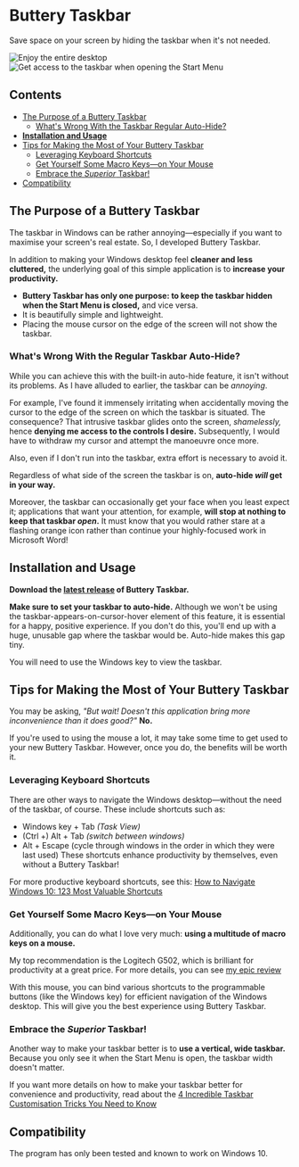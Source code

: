# Buttery Taskbar
Save space on your screen by hiding the taskbar when it's not needed.

![Enjoy the entire desktop]()
![Get access to the taskbar when opening the Start Menu]()

## Contents
- [The Purpose of a Buttery Taskbar](#the-purpose-of-a-buttery-taskbar)
  - [What's Wrong With the Taskbar Regular Auto-Hide?](#whats-wrong-with-the-regular-taskbar-auto-hide)
- **[Installation and Usage](#installation-and-usage)**
- [Tips for Making the Most of Your Buttery Taskbar](#tips-for-making-the-most-of-your-buttery-taskbar)
  - [Leveraging Keyboard Shortcuts](#leveraging-keyboard-shortcuts)
  - [Get Yourself Some Macro Keys—on Your Mouse](#get-yourself-some-macro-keyson-your-mouse)
  - [Embrace the *Superior* Taskbar!](#embrace-the-superior-taskbar)
- [Compatibility](#compatibility)
## The Purpose of a Buttery Taskbar
The taskbar in Windows can be rather annoying—especially if you want to maximise your screen's real estate. So, I developed Buttery Taskbar.

In addition to making your Windows desktop feel **cleaner and less cluttered,** the underlying goal of this simple application is to **increase your productivity.**

- **Buttery Taskbar has only one purpose: to keep the taskbar hidden when the Start Menu is closed,** and vice versa.
- It is beautifully simple and lightweight.
- Placing the mouse cursor on the edge of the screen will not show the taskbar.

### What's Wrong With the Regular Taskbar Auto-Hide?
While you can achieve this with the built-in auto-hide feature, it isn't without its problems. As I have alluded to earlier, the taskbar can be *annoying*.

For example, I've found it immensely irritating when accidentally moving the cursor to the edge of the screen on which the taskbar is situated. The consequence? That intrusive taskbar glides onto the screen, *shamelessly,* hence **denying me access to the controls I desire.** Subsequently, I would have to withdraw my cursor and attempt the manoeuvre once more.

Also, even if I don't run into the taskbar, extra effort is necessary to avoid it.

Regardless of what side of the screen the taskbar is on, **auto-hide *will* get in your way.**

Moreover, the taskbar can occasionally get your face when you least expect it; applications that want your attention, for example, **will stop at nothing to keep that taskbar *open*.** It must know that you would rather stare at a flashing orange icon rather than continue your highly-focused work in Microsoft Word!

## Installation and Usage
**Download the [latest release](https://github.com/CrypticButter/ButteryTaskbar/) of Buttery Taskbar.**

**Make sure to set your taskbar to auto-hide.** Although we won't be using the taskbar-appears-on-cursor-hover element of this feature, it is essential for a happy, positive experience. If you don't do this, you'll end up with a huge, unusable gap where the taskbar would be. Auto-hide makes this gap tiny.

You will need to use the Windows key to view the taskbar.

## Tips for Making the Most of Your Buttery Taskbar
You may be asking, 
*"But wait! Doesn't this application bring more inconvenience than it does good?"*
**No.**

If you're used to using the mouse a lot, it may take some time to get used to your new Buttery Taskbar. However, once you do, the benefits will be worth it.

### Leveraging Keyboard Shortcuts
There are other ways to navigate the Windows desktop—without the need of the taskbar, of course. These include shortcuts such as:
- Windows key + Tab *(Task View)*
- (Ctrl +) Alt + Tab *(switch between windows)*
- Alt + Escape (cycle through windows in the order in which they were last used)
These shortcuts enhance productivity by themselves, even without a Buttery Taskbar!

For more productive keyboard shortcuts, see this: [How to Navigate Windows 10: 123 Most Valuable Shortcuts](https://crypticbutter.com/navigate-windows-10-123-shortcuts/)

### Get Yourself Some Macro Keys—on Your Mouse
Additionally, you can do what I love very much: **using a multitude of macro keys on a mouse.**

My top recommendation is the Logitech G502, which is brilliant for productivity at a great price. For more details, you can see [my epic review](https://crypticbutter.com/best-mouse-for-programming-g502/)

With this mouse, you can bind various shortcuts to the programmable buttons (like the Windows key) for efficient navigation of the Windows desktop. This will give you the best experience using Buttery Taskbar.

### Embrace the *Superior* Taskbar!
Another way to make your taskbar better is to **use a vertical, wide taskbar.** Because you only see it when the Start Menu is open, the taskbar width doesn't matter.

If you want more details on how to make your taskbar better for convenience and productivity, read about the [4 Incredible Taskbar Customisation Tricks You Need to Know](https://crypticbutter.com/4-taskbar-customisation-tricks/)

## Compatibility
The program has only been tested and known to work on Windows 10.
